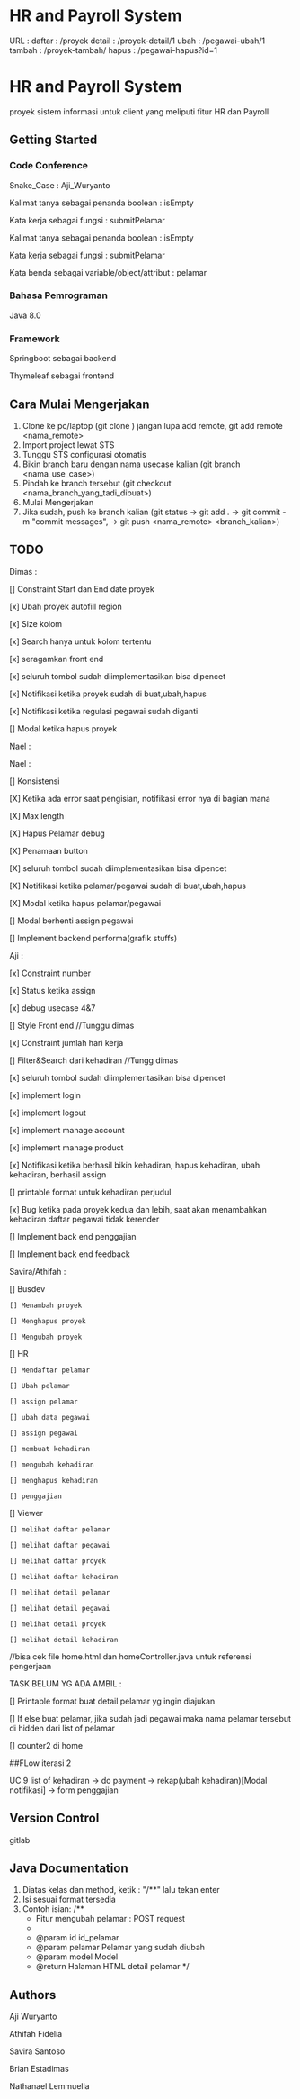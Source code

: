 # HR and Payroll System

URL : 
daftar : /proyek
detail : /proyek-detail/1
ubah : /pegawai-ubah/1
tambah : /proyek-tambah/
hapus : /pegawai-hapus?id=1



# HR and Payroll System

proyek sistem informasi untuk client yang meliputi fitur HR dan Payroll

## Getting Started

### Code Conference
Snake_Case : Aji_Wuryanto

Kalimat tanya sebagai penanda boolean : isEmpty

Kata kerja sebagai fungsi : submitPelamar

Kalimat tanya sebagai penanda boolean : isEmpty

Kata kerja sebagai fungsi : submitPelamar

Kata benda sebagai variable/object/attribut : pelamar

### Bahasa Pemrograman

Java 8.0

### Framework
Springboot sebagai backend

Thymeleaf sebagai frontend

## Cara Mulai Mengerjakan

1. Clone ke pc/laptop (git clone <url>) jangan lupa add remote, git add remote <nama_remote> <url>
2. Import project lewat STS
3. Tunggu STS configurasi otomatis
4. Bikin branch baru dengan nama usecase kalian (git branch <nama_use_case>)
5. Pindah ke branch tersebut (git checkout <nama_branch_yang_tadi_dibuat>)
6. Mulai Mengerjakan
7. Jika sudah, push ke branch kalian (git status -> git add . -> git commit -m "commit messages", -> git push <nama_remote> <branch_kalian>)

## TODO

Dimas : 

[] Constraint Start dan End date proyek

[x] Ubah proyek autofill region

[x] Size kolom

[x] Search hanya untuk kolom tertentu

[x] seragamkan front end

[x] seluruh tombol sudah diimplementasikan bisa dipencet

[x] Notifikasi ketika proyek sudah di buat,ubah,hapus

[x] Notifikasi ketika regulasi pegawai sudah diganti

[] Modal ketika hapus proyek

Nael :

Nael :

[] Konsistensi

[X] Ketika ada error saat pengisian, notifikasi error nya di bagian mana

[X] Max length

[X] Hapus Pelamar debug

[X] Penamaan button

[X] seluruh tombol sudah diimplementasikan bisa dipencet

[X] Notifikasi ketika pelamar/pegawai sudah di buat,ubah,hapus

[X] Modal ketika hapus pelamar/pegawai

[] Modal berhenti assign pegawai

[] Implement backend performa(grafik stuffs)

Aji :

[x] Constraint number

[x] Status ketika assign

[x] debug usecase 4&7

[] Style Front end //Tunggu dimas

[x] Constraint jumlah hari kerja 

[] Filter&Search dari kehadiran //Tungg dimas

[x] seluruh tombol sudah diimplementasikan bisa dipencet

[x] implement login 

[x] implement logout 

[x] implement manage account

[x] implement manage product

[x] Notifikasi ketika berhasil bikin kehadiran, hapus kehadiran, ubah kehadiran, berhasil assign 

[] printable format untuk kehadiran perjudul

[x] Bug ketika pada proyek kedua dan lebih, saat akan menambahkan kehadiran daftar pegawai tidak kerender

[] Implement back end penggajian

[] Implement back end feedback

Savira/Athifah : 

[] Busdev
	
	[] Menambah proyek
	
	[] Menghapus proyek
	
	[] Mengubah proyek
	
[] HR

	[] Mendaftar pelamar
	
	[] Ubah pelamar
	
	[] assign pelamar
	
	[] ubah data pegawai
	
	[] assign pegawai

	[] membuat kehadiran

	[] mengubah kehadiran

	[] menghapus kehadiran

	[] penggajian

[] Viewer

	[] melihat daftar pelamar

	[] melihat daftar pegawai

	[] melihat daftar proyek

	[] melihat daftar kehadiran

	[] melihat detail pelamar

	[] melihat detail pegawai

	[] melihat detail proyek

	[] melihat detail kehadiran

//bisa cek file home.html dan homeController.java untuk referensi pengerjaan	

TASK BELUM YG ADA AMBIL :

[] Printable format buat detail pelamar yg ingin diajukan

[] If else buat pelamar, jika sudah jadi pegawai maka nama pelamar tersebut di hidden dari list of pelamar

[] counter2 di home


##FLow iterasi 2

UC 9
list of kehadiran -> do payment -> rekap(ubah kehadiran)[Modal notifikasi] -> form penggajian




## Version Control

gitlab

## Java Documentation
1. Diatas kelas dan method, ketik : "/**" lalu tekan enter
2. Isi sesuai format tersedia
3. Contoh isian:
/**
    * Fitur mengubah pelamar : POST request
	* 
	* @param id      id_pelamar
	* @param pelamar Pelamar yang sudah diubah
	* @param model   Model
	* @return Halaman HTML detail pelamar
*/

## Authors

Aji Wuryanto

Athifah Fidelia 

Savira Santoso

Brian Estadimas

Nathanael Lemmuella

